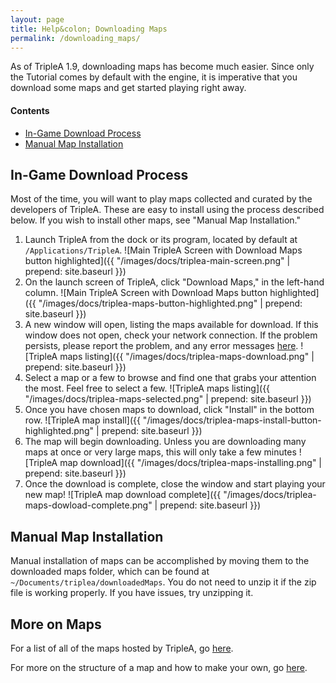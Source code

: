 ```yaml
---
layout: page
title: Help&colon; Downloading Maps
permalink: /downloading_maps/
---
```


As of TripleA 1.9, downloading maps has become much easier. Since only the Tutorial comes by default with the engine, it is imperative that you download some maps and get started playing right away.



#### Contents

- [In-Game Download Process](#sec1)
- [Manual Map Installation](#sec2)

<a name="sec1"></a>

## In-Game Download Process

Most of the time, you will want to play maps collected and curated by the developers of TripleA. These are easy to install using the process described below. If you wish to install other maps, see "Manual Map Installation."

1. Launch TripleA from the dock or its program, located by default at `/Applications/TripleA`. ![Main TripleA Screen with Download Maps button highlighted]({{ "/images/docs/triplea-main-screen.png" | prepend: site.baseurl }})
2. On the launch screen of TripleA, click "Download Maps," in the left-hand column. ![Main TripleA Screen with Download Maps button highlighted]({{ "/images/docs/triplea-maps-button-highlighted.png" | prepend: site.baseurl }})
3. A new window will open, listing the maps available for download. If this window does not open, check your network connection. If the problem persists, please report the problem, and any error messages [here](http://github.com/triplea-game/triplea/issues/new). ![TripleA maps listing]({{ "/images/docs/triplea-maps-download.png" | prepend: site.baseurl }})
4. Select a map or a few to browse and find one that grabs your attention the most. Feel free to select a few. ![TripleA maps listing]({{ "/images/docs/triplea-maps-selected.png" | prepend: site.baseurl }})
5. Once you have chosen maps to download, click "Install" in the bottom row. ![TripleA map install]({{ "/images/docs/triplea-maps-install-button-highlighted.png" | prepend: site.baseurl }})
6. The map will begin downloading. Unless you are downloading many maps at once or very large maps, this will only take a few minutes ![TripleA map download]({{ "/images/docs/triplea-maps-installing.png" | prepend: site.baseurl }})
7. Once the download is complete, close the window and start playing your new map! ![TripleA map download complete]({{ "/images/docs/triplea-maps-dowload-complete.png" | prepend: site.baseurl }})

<a name="sec2"></a>

## Manual Map Installation

Manual installation of maps can be accomplished by moving them to the downloaded maps folder, which can be found at `~/Documents/triplea/downloadedMaps`. You do not need to unzip it if the zip file is working properly. If you have issues, try unzipping it.

## More on Maps

For a list of all of the maps hosted by TripleA, go [here](http://triplea-game.org/maps).

For more on the structure of a map and how to make your own, go [here](#).
